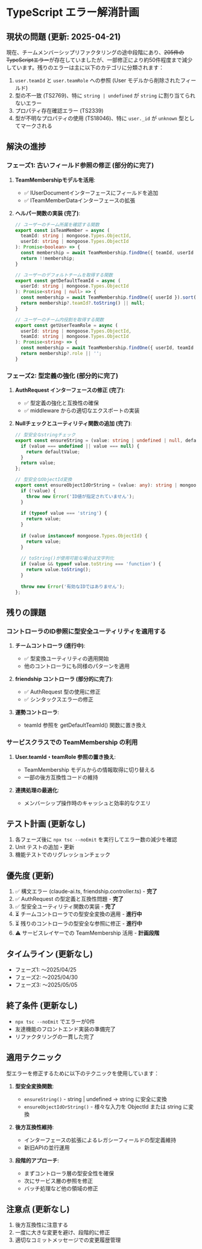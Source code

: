 # TypeScript エラー解消計画

## 現状の問題 (更新: 2025-04-21)

現在、チームメンバーシップリファクタリングの途中段階にあり、~~205件のTypeScriptエラー~~が存在していましたが、一部修正により約50件程度まで減少しています。残りのエラーは主に以下のカテゴリに分類されます：

1. `user.teamId` と `user.teamRole` への参照 (User モデルから削除されたフィールド)
2. 型の不一致 (TS2769)、特に `string | undefined` が `string` に割り当てられないエラー
3. プロパティ存在確認エラー (TS2339)
4. 型が不明なプロパティの使用 (TS18046)、特に `user._id` が `unknown` 型としてマークされる

## 解決の進捗

### フェーズ1: 古いフィールド参照の修正 (部分的に完了)

1. **TeamMembershipモデルを活用**:
   - ✅ IUserDocumentインターフェースにフィールドを追加
   - ✅ ITeamMemberDataインターフェースの拡張

2. **ヘルパー関数の実装 (完了)**:
   ```typescript
   // ユーザーのチーム所属を確認する関数
   export const isTeamMember = async (
     teamId: string | mongoose.Types.ObjectId,
     userId: string | mongoose.Types.ObjectId
   ): Promise<boolean> => {
     const membership = await TeamMembership.findOne({ teamId, userId });
     return !!membership;
   }

   // ユーザーのデフォルトチームを取得する関数
   export const getDefaultTeamId = async (
     userId: string | mongoose.Types.ObjectId
   ): Promise<string | null> => {
     const membership = await TeamMembership.findOne({ userId }).sort({ joinedAt: -1 });
     return membership?.teamId?.toString() || null;
   }

   // ユーザーのチーム内役割を取得する関数
   export const getUserTeamRole = async (
     userId: string | mongoose.Types.ObjectId,
     teamId: string | mongoose.Types.ObjectId
   ): Promise<string> => {
     const membership = await TeamMembership.findOne({ userId, teamId });
     return membership?.role || '';
   }
   ```

### フェーズ2: 型定義の強化 (部分的に完了)

1. **AuthRequest インターフェースの修正 (完了)**:
   - ✅ 型定義の強化と互換性の確保
   - ✅ middleware からの適切なエクスポートの実装

2. **Nullチェックとユーティリティ関数の追加 (完了)**:
   ```typescript
   // 型安全なstringチェック
   export const ensureString = (value: string | undefined | null, defaultValue: string = ''): string => {
     if (value === undefined || value === null) {
       return defaultValue;
     }
     return value;
   };

   // 型安全なObjectId変換
   export const ensureObjectIdOrString = (value: any): string | mongoose.Types.ObjectId => {
     if (!value) {
       throw new Error('ID値が指定されていません');
     }
     
     if (typeof value === 'string') {
       return value;
     }
     
     if (value instanceof mongoose.Types.ObjectId) {
       return value;
     }
     
     // toString()が使用可能な場合は文字列化
     if (value && typeof value.toString === 'function') {
       return value.toString();
     }
     
     throw new Error('有効なIDではありません');
   };
   ```

## 残りの課題

### コントローラのID参照に型安全ユーティリティを適用する

1. **チームコントローラ (進行中)**:
   - ✅ 型変換ユーティリティの適用開始
   - 他のコントローラにも同様のパターンを適用

2. **friendship コントローラ (部分的に完了)**:
   - ✅ AuthRequest 型の使用に修正
   - ✅ シンタックスエラーの修正

3. **運勢コントローラ**:
   - teamId 参照を getDefaultTeamId() 関数に置き換え

### サービスクラスでの TeamMembership の利用

1. **User.teamId・teamRole 参照の置き換え**:
   - TeamMembership モデルからの情報取得に切り替える
   - 一部の後方互換性コードの維持

2. **連携処理の最適化**:
   - メンバーシップ操作時のキャッシュと効率的なクエリ

## テスト計画 (更新なし)

1. 各フェーズ後に `npx tsc --noEmit` を実行してエラー数の減少を確認
2. Unit テストの追加・更新
3. 機能テストでのリグレッションチェック

## 優先度 (更新)

1. ✅ 構文エラー (claude-ai.ts, friendship.controller.ts) - **完了**
2. ✅ AuthRequest の型定義と互換性問題 - **完了**
3. ✅ 型安全ユーティリティ関数の実装 - **完了**
4. ⏳ チームコントローラでの型安全変換の適用 - **進行中**
5. ⏳ 残りのコントローラの型安全な参照に修正 - **進行中**
6. ⚠️ サービスレイヤーでの TeamMembership 活用 - **計画段階**

## タイムライン (更新なし)

- フェーズ1: 〜2025/04/25
- フェーズ2: 〜2025/04/30
- フェーズ3: 〜2025/05/05

## 終了条件 (更新なし)

- `npx tsc --noEmit` でエラーが0件
- 友達機能のフロントエンド実装の準備完了
- リファクタリングの一貫した完了

## 適用テクニック

型エラーを修正するために以下のテクニックを使用しています：

1. **型安全変換関数**:
   - `ensureString()` - string | undefined → string に安全に変換
   - `ensureObjectIdOrString()` - 様々な入力を ObjectId または string に変換

2. **後方互換性維持**:
   - インターフェースの拡張によるレガシーフィールドの型定義維持
   - 新旧APIの並行運用

3. **段階的アプローチ**:
   - まずコントローラ層の型安全性を確保
   - 次にサービス層の参照を修正
   - バッチ処理など他の領域の修正

## 注意点 (更新なし)

1. 後方互換性に注意する
2. 一度に大きな変更を避け、段階的に修正
3. 適切なコミットメッセージでの変更履歴管理